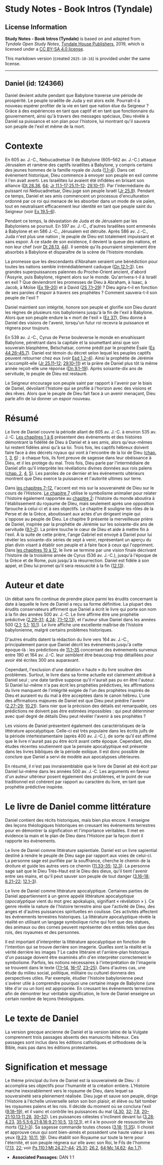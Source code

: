 # Study Notes - Book Intros (Tyndale)

## License Information

**Study Notes - Book Intros (Tyndale)** is based on and adapted from: _Tyndale Open Study Notes_, [Tyndale House Publishers](https://tyndaleopenresources.com/), 2019, which is licensed under a [CC BY-SA 4.0 license](https://creativecommons.org/licenses/by-sa/4.0/legalcode.en).

This markdown version (created `2025-10-16`) is provided under the same license.



--------------------------------

## Daniel (id: 124366)

Daniel devient adulte pendant que Babylone traverse une période de prospérité. Le peuple israélite de Juda y est alors exilé. Pourrait\-il à nouveau espérer profiter de la vie en tant que nation élue du Seigneur ? Grâce à des expériences en tant que captif et en tant que fonctionnaire du gouvernement, ainsi qu'à travers des messages spéciaux, Dieu révèle à Daniel sa puissance et son plan pour l'histoire, lui montrant qu'il sauvera son peuple de l'exil et même de la mort.

Contexte
========

En 605 av. J.\-C., Nebucadnetsar II de Babylone (605–562 av. J.\-C.) attaque Jérusalem et ramène des captifs israélites à Babylone, y compris certains des jeunes hommes de la famille royale de Juda ([1\.1–4](https://ref.ly/Dan1:1-Dan1:4)). Dans cet événement historique, Dieu commence à envoyer son peuple en exil comme il l'en avait averti. Les Israélites lui avaient été infidèles en brisant son alliance ([Dt 28\.36](https://ref.ly/Deut28:36), [64](https://ref.ly/Deut28:64); [Jr 11\.1–17](https://ref.ly/Jer11:1-Jer11:17);[25\.11–12](https://ref.ly/Jer25:11-Jer25:12); [29\.10–11](https://ref.ly/Jer29:10-Jer29:11)). Par l'intermédiaire du puissant roi Nebucadnetsar, Dieu juge son peuple Israël ([Jr 25\.9](https://ref.ly/Jer25:9)). Pendant ce temps, Daniel et ses amis commencent un processus d'enculturation ordonné par ce roi qui menace de les absorber dans un mode de vie païen, tout en neutralisant efficacement leur identité en tant que peuple saint du Seigneur (voir [Ex 19\.5–6](https://ref.ly/Exod19:5-Exod19:6)).

Pendant ce temps, la dévastation de Juda et de Jérusalem par les Babyloniens se poursuit. En 597 av. J.\-C., d'autres Israélites sont emmenés à Babylone et en 586 J.\-C., Jérusalem est détruite. Après 586 av. J.\-C., Juda n'est plus une nation ; le peuple de Dieu est totalement impuissant et sans espoir. À ce stade de son existence, il devient la queue des nations, et non leur chef (voir [Dt 28\.13](https://ref.ly/Deut28:13), [44](https://ref.ly/Deut28:44)). Il semble qu'ils pourraient simplement être absorbés à Babylone et disparaître de la scène de l'histoire mondiale.

La promesse que les descendants d'Abraham seraient une bénédiction pour toutes les nations semble irrémédiablement caduque ([Gn 12\.1–3](https://ref.ly/Gen12:1-Gen12:3)). Les grandes superpuissances païennes du Proche\-Orient ancient, d'abord l'Assyrie, puis Babylone, règnent alors sur le monde. Qu'arrivera\-t\-il à Israël en exil ? Que deviendront les promesses de Dieu à Abraham, à Isaac, à Jacob, à Moïse ([Ex 19–20](https://ref.ly/Exod19:1-Exod20:26)) et à David ([2S 7\.1–29](https://ref.ly/2Sam7:1-2Sam7:29)) ? Dieu agira\-t\-il en fonction de ses paroles d'espoir à travers ses prophètes ? Comment sauvera\-t\-il son peuple de l'exil ?

Daniel maintient son intégrité, honore son peuple et glorifie son Dieu durant les règnes de plusieurs rois babyloniens jusqu'à la fin de l'exil à Babylone. Alors que son peuple endure la « mort de l'exil » ([Ez 37](https://ref.ly/Ezek37:1-Ezek37:28)), Dieu donne à Daniel des visions de l'avenir, lorsqu'un futur roi recevra la puissance et régnera pour toujours.

En 539 av. J.\-C., Cyrus de Perse bouleverse le monde en envahissant Babylone, pénétrant dans la capitale et la soumettant ainsi que son souverain blasphème, Belschatsar, comme prédit par le prophète Ésaïe ([Es 44\.26–45\.7](https://ref.ly/Isa44:26-Isa45:7)). Daniel est témoin du décret selon lequel les peuples captifs peuvent retourner chez eux (voir [Esd 1\.2–4](https://ref.ly/Ezra1:2-Ezra1:4)). Ainsi la prophétie de Jérémie s'accomplit\-elle ([Jr 25\.11–12](https://ref.ly/Jer25:11-Jer25:12); [29\.10–11](https://ref.ly/Jer29:10-Jer29:11)) et la prière de Daniel plus tôt la même année reçoit\-elle une réponse ([Dn 9\.1–19](https://ref.ly/Dan9:1-Dan9:19)). Après soixante\-dix ans de servitude, le peuple de Dieu est restauré.

Le Seigneur encourage son peuple saint par rapport à l'avenir par le biais de Daniel, dévoilant l'histoire qui se profile à l'horizon avec des visions et des rêves. Alors que le peuple de Dieu fait face à un avenir menaçant, Dieu parle afin de lui donner un espoir nouveau.

Résumé
======

Le livre de Daniel couvre la période allant de 605 av. J.\-C. à environ 535 av. J.\-C. [Les chapitres 1 à 6](https://ref.ly/Dan1:1-Dan6:28) présentent des événements et des histoires démontrant la fidélité de Dieu à Daniel et à ses amis, alors qu'eux\-mêmes lui restent fidèles ainsi qu'à sa loi. Trois fois, les captifs hébreux doivent faire face à des décrets royaux qui vont à l'encontre de la loi de Dieu ([chap. 1](https://ref.ly/Dan1:1-Dan1:21), [3](https://ref.ly/Dan3:1-Dan3:30), [6](https://ref.ly/Dan6:1-Dan6:28)) ; à chaque fois, ils font preuve de sagesse dans leur obéissance à Dieu, et il les protège du mal. Trois fois, Dieu parle par l'intermédiaire de Daniel afin qu'il interprète les révélations divines données aux rois païens ([chap. 2](https://ref.ly/Dan2:1-Dan2:49), [4](https://ref.ly/Dan4:1-Dan4:37), [5](https://ref.ly/Dan5:1-Dan5:31)). Les paroles de ce dernier et les événements ultérieurs montrent que Dieu exerce la puissance et l'autorité ultimes sur terre.

Dans [les chapitres 7–12](https://ref.ly/Dan7:1-Dan12:13), l'accent est mis sur la souveraineté de Dieu sur le cours de l'Histoire. [Le chapitre 7](https://ref.ly/Dan7:1-Dan7:28) utilise le symbolisme animalier pour relater l'histoire également rapportée au [chapitre 2](https://ref.ly/Dan2:1-Dan2:49): l'histoire du monde aboutira à l'établissement du royaume de Dieu, mais seulement après une opposition farouche à celui\-ci et à ses objectifs. Le chapitre 8 souligne les rôles de la Perse et de la Grèce, aboutissant aux actes d'un dirigeant impie qui s'oppose au peuple de Dieu. Le chapitre 9 présente la merveilleuse prière de Daniel, inspirée par la prophétie de Jérémie sur les soixante\-dix ans de servitude ([9\.1–2](https://ref.ly/Dan9:1-Dan9:2)). La prière touche le cœur de Dieu et aide à mettre fin à l'exil. À la suite de cette prière, l'ange Gabriel est envoyé à Daniel pour lui révéler les soixante\-dix séries de sept à venir, représentant un aperçu du plan divin visant à établir son peuple et à faire face à ceux qui l'oppriment. Dans [les chapitres 10 à 12](https://ref.ly/Dan10:1-Dan12:13), le livre se termine par une vision finale décrivant l'histoire de la troisième année de Cyrus (536 av. J.\-C.), jusqu'à l'époque de la Grèce et de Rome, puis jusqu'à la résurrection. Daniel est fidèle à son appel, et Dieu lui promet qu'il sera ressuscité à la fin ([12\.13](https://ref.ly/Dan12:13)).

Auteur et date
==============

Un débat sans fin continue de prendre place parmi les érudits concernant la date à laquelle le livre de Daniel a reçu sa forme définitive. La plupart des érudits conservateurs affirment que Daniel a écrit le livre qui porte son nom à la fin des années 500 av. J.\-C. Le livre affirme être une prophétie prédictive ([2\.29–31](https://ref.ly/Dan2:29-Dan2:31); [4\.24](https://ref.ly/Dan4:24); [7\.1–12\.13](https://ref.ly/Dan7:1-Dan12:13)), et l'auteur situe Daniel dans les années 500 ([2\.1](https://ref.ly/Dan2:1); [5\.1](https://ref.ly/Dan5:1); [10\.1](https://ref.ly/Dan10:1)). Le livre affiche une excellente maîtrise de l'histoire babylonienne, malgré certains problèmes historiques.

D'autres érudits datent la rédaction du livre vers 164 av. J.\-C., principalement parce que Daniel décrit les événements jusqu'à cette époque\-là : les prédictions de [11\.1–35](https://ref.ly/Dan11:1-Dan11:35) concernant des événements survenus entre 190 et 164 av. J.\-C. leur semblent être beaucoup trop détaillées pour avoir été écrites 300 ans auparavant.

Cependant, l'exclusion d'une datation « haute » du livre soulève des problèmes. Surtout, le livre dans sa forme actuelle est clairement attribué à Daniel seul ; une date tardive suppose qu'il n'aurait pas pu en être l'auteur. Si Daniel lui\-même n'a pas écrit les prophéties prédictives, les affirmations du livre manquent de l'intégrité exigée de l'un des prophètes inspirés de Dieu et auraient eu du mal à être acceptées dans le canon hébreu. L'une des affirmations majeures de Daniel est que Dieu peut prédire l'avenir ([2\.27–29](https://ref.ly/Dan2:27-Dan2:29); [10\.21](https://ref.ly/Dan10:21)). Sans nier que la précision des détails est remarquable, ces prédictions ne doivent pas être estimées impossibles : qui peut déterminer avec quel degré de détails Dieu peut révéler l'avenir à ses prophètes ?

Les visions de Daniel présentent également des caractéristiques de la littérature apocalyptique. Celle\-ci est très populaire dans les écrits juifs de la période intertestamentaire (après 400 av. J.\-C.), de sorte qu'il est affirmé que le livre n'aurait pas pu être écrit avant cette époque. Cependant, des études récentes soutiennent que la pensée apocalyptique est présente dans les livres bibliques de la période exilique. Il est donc possible de conclure que Daniel a servi de modèle aux apocalypses ultérieures.

En résumé, il n'est pas invraisemblable que le livre de Daniel ait été écrit par Daniel lui\-même dans les années 500 av. J.\-C. Les arguments en faveur d'un auteur ultérieur posent également des problèmes, et le point de vue traditionnel est cohérent par rapport au caractère du livre, en tant que prophétie prédictive inspirée.

Le livre de Daniel comme littérature
====================================

Daniel contient des récits historiques, mais bien plus encore. Il enseigne des leçons théologiques historiques en creusant les événements terrestres pour en démontrer la signification et l'importance véritables. Il met en évidence la main et le plan de Dieu dans l'Histoire par la façon dont il rapporte les événements.

Le livre de Daniel comme littérature sapientiale. Daniel est un livre sapiential destiné à rendre le peuple de Dieu sage par rapport aux voies de celui\-ci. La personne sage est purifiée par la souffrance, cherche le chemin de la droiture et guide les autres vers ce chemin ([11\.33–35](https://ref.ly/Dan11:33-Dan11:35); [12\.3](https://ref.ly/Dan12:3)). La personne sage sait que le Dieu Très\-Haut est le Dieu des dieux, qu'il tient l'avenir entre ses mains, et qu'il peut sauver son peuple de tout danger ([3\.16–18](https://ref.ly/Dan3:16-Dan3:18); [6\.21–22](https://ref.ly/Dan6:21-Dan6:22); [12\.1–3](https://ref.ly/Dan12:1-Dan12:3)).

Le livre de Daniel comme littérature apocalyptique. Certaines parties de Daniel appartiennent à un genre appelé littérature apocalyptique (*apocalyptique* vient du mot grec apokalupis, signifiant « révélation » ). Ce genre révèle la nature de l'histoire terrestre ainsi que l'activité de Dieu, des anges et d'autres puissances spirituelles en coulisse. Ces activités affectent les événements terrestres historiques. La littérature apocalyptique révèle la réalité en utilisant un langage symbolique riche qui font que des statues, des animaux ou des cornes peuvent représenter des entités telles que des rois, des royaumes et des personnes.

Il est important d'interpréter la littérature apocalyptique en fonction de l'intention qui se trouve derrière son imagerie. Quelles sont la réalité et la vérité derrière les images ? Le cadre littéraire et l'arrière\-plan historique d'un passage doivent être examinés afin d'en interpréter correctement le symbolisme. Parfois, les notions nécessaires à l'interprétation de l'imagerie se trouvent dans le texte ([7\.1–14](https://ref.ly/Dan7:1-Dan7:14), [16–17](https://ref.ly/Dan7:16-Dan7:17), [23–25](https://ref.ly/Dan7:23-Dan7:25)). Dans d'autres cas, une étude du milieu social, politique, militaire ou culturel donnera des perspectives utiles. Par exemple, étudier l'histoire babylonienne peut s'avérer utile à comprendre pourquoi une certaine image de Babylone (une tête d'or ou un lion) est appropriée. En creusant les événements terrestres afin de démontrer leur véritable signification, le livre de Daniel enseigne un certain nombre de leçons théologiques.

Le texte de Daniel
==================

La version grecque ancienne de Daniel et la version latine de la Vulgate comprennent trois passages absents des manuscrits hébreux. Ces passages sont inclus dans les éditions catholiques et orthodoxes de la Bible, mais pas dans les éditions protestantes.

Signification et message
========================

Le thème principal du livre de Daniel est la souveraineté de Dieu : il accomplira ses objectifs pour l'humanité et la création entière. L'Histoire marche inexorablement vers le royaume de Dieu, dans lequel sa souveraineté sera pleinement réalisée. Dieu juge et sauve son peuple, dirige l'Histoire à l'échelle universelle selon son bon plaisir, et élève ou fait tomber les royaumes païens et les rois. Il décide du moment où se conclura l'exil ([9\.18–19](https://ref.ly/Dan9:18-Dan9:19)), et il vainc et contrôle les puissances du mal ([4\.30](https://ref.ly/Dan4:30), [32](https://ref.ly/Dan4:32); [7\.8](https://ref.ly/Dan7:8), [20–21](https://ref.ly/Dan7:20-Dan7:21);[10\.13](https://ref.ly/Dan10:13);[11\.28](https://ref.ly/Dan11:28), [30–32](https://ref.ly/Dan11:30-Dan11:32)). Les puissances célestes s'inclinent devant lui ([3\.28](https://ref.ly/Dan3:28); [4\.23](https://ref.ly/Dan4:23), [35](https://ref.ly/Dan4:35);[5\.5](https://ref.ly/Dan5:5);[6\.21](https://ref.ly/Dan6:21);[8\.16](https://ref.ly/Dan8:16);[9\.21](https://ref.ly/Dan9:21);[10\.5](https://ref.ly/Dan10:5), [13](https://ref.ly/Dan10:13);[12\.1](https://ref.ly/Dan12:1)), et il a le pouvoir de ressusciter les morts ([12\.1–3](https://ref.ly/Dan12:1-Dan12:3)). Sa sagesse commande toutes choses ([3\.18](https://ref.ly/Dan3:18); [11\.35](https://ref.ly/Dan11:35)). Il choisit et approuve ceux qui sont bien\-aimés et possèdent une haute valeur à ses yeux ([9\.23](https://ref.ly/Dan9:23); [10\.11](https://ref.ly/Dan10:11), [19](https://ref.ly/Dan10:19)). Dieu établit son Royaume sur toute la terre pour l'éternité, et son peuple régnera sur elle avec son Roi, le Fils de l'homme ([7\.13](https://ref.ly/Dan7:13), [22](https://ref.ly/Dan7:22); voir [Ps 110\.1](https://ref.ly/Ps110:1);[Mt 24\.27–44](https://ref.ly/Matt24:27-Matt24:44); [25\.31](https://ref.ly/Matt25:31); [26\.2](https://ref.ly/Matt26:2), [64](https://ref.ly/Matt26:64);[Mc 14\.62](https://ref.ly/Mark14:62); [Ap 1\.7](https://ref.ly/Rev1:7)).

* **Associated Passages:** DAN 1:1


